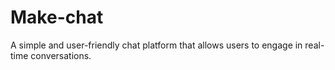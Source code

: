 # Make-chat

A simple and user-friendly chat platform that allows users to engage in real-time conversations.

